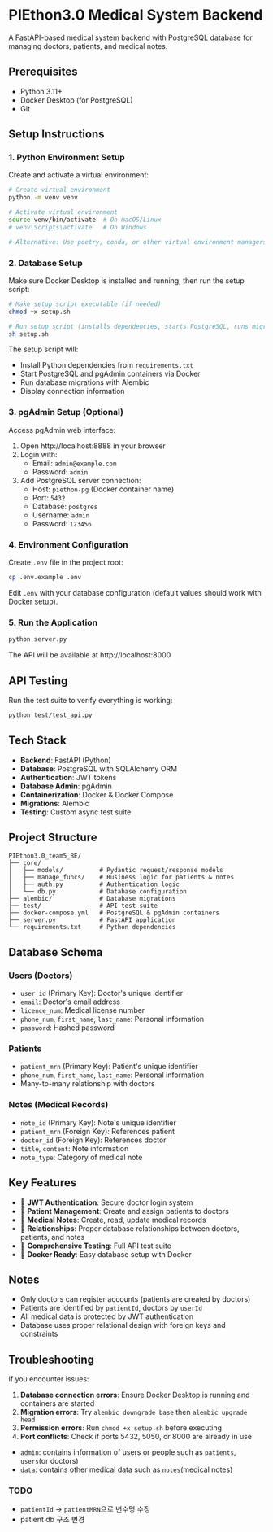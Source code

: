 # PIEthon3.0 Medical System Backend

A FastAPI-based medical system backend with PostgreSQL database for managing doctors, patients, and medical notes.

## Prerequisites

- Python 3.11+
- Docker Desktop (for PostgreSQL)
- Git

## Setup Instructions

### 1. Python Environment Setup

Create and activate a virtual environment:

```bash
# Create virtual environment
python -m venv venv

# Activate virtual environment
source venv/bin/activate  # On macOS/Linux
# venv\Scripts\activate   # On Windows

# Alternative: Use poetry, conda, or other virtual environment managers
```

### 2. Database Setup

Make sure Docker Desktop is installed and running, then run the setup script:

```bash
# Make setup script executable (if needed)
chmod +x setup.sh

# Run setup script (installs dependencies, starts PostgreSQL, runs migrations)
sh setup.sh
```

The setup script will:

- Install Python dependencies from `requirements.txt`
- Start PostgreSQL and pgAdmin containers via Docker
- Run database migrations with Alembic
- Display connection information

### 3. pgAdmin Setup (Optional)

Access pgAdmin web interface:

1. Open http://localhost:8888 in your browser
2. Login with:
   - Email: `admin@example.com`
   - Password: `admin`
3. Add PostgreSQL server connection:
   - Host: `piethon-pg` (Docker container name)
   - Port: `5432`
   - Database: `postgres`
   - Username: `admin`
   - Password: `123456`

### 4. Environment Configuration

Create `.env` file in the project root:

```bash
cp .env.example .env
```

Edit `.env` with your database configuration (default values should work with Docker setup).

### 5. Run the Application

```bash
python server.py
```

The API will be available at http://localhost:8000

## API Testing

Run the test suite to verify everything is working:

```bash
python test/test_api.py
```

## Tech Stack

- **Backend**: FastAPI (Python)
- **Database**: PostgreSQL with SQLAlchemy ORM
- **Authentication**: JWT tokens
- **Database Admin**: pgAdmin
- **Containerization**: Docker & Docker Compose
- **Migrations**: Alembic
- **Testing**: Custom async test suite

## Project Structure

```
PIEthon3.0_team5_BE/
├── core/
│   ├── models/          # Pydantic request/response models
│   ├── manage_funcs/    # Business logic for patients & notes
│   ├── auth.py          # Authentication logic
│   └── db.py            # Database configuration
├── alembic/             # Database migrations
├── test/                # API test suite
├── docker-compose.yml   # PostgreSQL & pgAdmin containers
├── server.py            # FastAPI application
└── requirements.txt     # Python dependencies
```

## Database Schema

### Users (Doctors)

- `user_id` (Primary Key): Doctor's unique identifier
- `email`: Doctor's email address
- `licence_num`: Medical license number
- `phone_num`, `first_name`, `last_name`: Personal information
- `password`: Hashed password

### Patients

- `patient_mrn` (Primary Key): Patient's unique identifier
- `phone_num`, `first_name`, `last_name`: Personal information
- Many-to-many relationship with doctors

### Notes (Medical Records)

- `note_id` (Primary Key): Note's unique identifier
- `patient_mrn` (Foreign Key): References patient
- `doctor_id` (Foreign Key): References doctor
- `title`, `content`: Note information
- `note_type`: Category of medical note

## Key Features

- 🔐 **JWT Authentication**: Secure doctor login system
- 👥 **Patient Management**: Create and assign patients to doctors
- 📝 **Medical Notes**: Create, read, update medical records
- 🔗 **Relationships**: Proper database relationships between doctors, patients, and notes
- 🧪 **Comprehensive Testing**: Full API test suite
- 🐳 **Docker Ready**: Easy database setup with Docker

## Notes

- Only doctors can register accounts (patients are created by doctors)
- Patients are identified by `patientId`, doctors by `userId`
- All medical data is protected by JWT authentication
- Database uses proper relational design with foreign keys and constraints

## Troubleshooting

If you encounter issues:

1. **Database connection errors**: Ensure Docker Desktop is running and containers are started
2. **Migration errors**: Try `alembic downgrade base` then `alembic upgrade head`
3. **Permission errors**: Run `chmod +x setup.sh` before executing
4. **Port conflicts**: Check if ports 5432, 5050, or 8000 are already in use

- `admin`: contains information of users or people such as `patients`, `users`(or doctors)
- `data`: contains other medical data such as `notes`(medical notes)

### TODO

- `patientId` -> `patientMRN`으로 변수명 수정
- patient db 구조 변경
